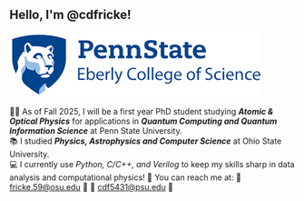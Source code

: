 ## Hello, I'm @cdfricke!

![alt text](https://github.com/cdfricke/cdfricke/blob/main/download.png)

:scientist: As of Fall 2025, I will be a first year PhD student studying ___Atomic & Optical Physics___ for applications in ___Quantum Computing and Quantum Information Science___ at Penn State University.\
:books: I studied ___Physics, Astrophysics and Computer Science___ at Ohio State University. \
:computer: I currently use _Python, C/C++, and Verilog_ to keep my skills sharp in data analysis and computational physics!
:compass: You can reach me at: :red_circle: fricke.59@osu.edu :red_circle: :blue_book: cdf5431@psu.edu :blue_book:
